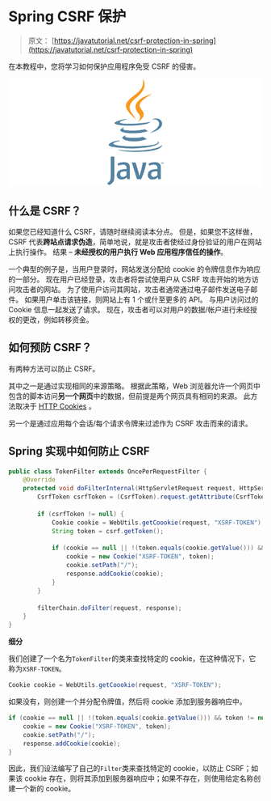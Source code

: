 # Spring CSRF 保护

> 原文： [https://javatutorial.net/csrf-protection-in-spring](https://javatutorial.net/csrf-protection-in-spring)

在本教程中，您将学习如何保护应用程序免受 CSRF 的侵害。

![java-featured-image](img/e0db051dedc1179e7424b6d998a6a772.jpg)

## 什么是 CSRF？

如果您已经知道什么 CSRF，请随时继续阅读本分点。 但是，如果您不这样做，CSRF 代表**跨站点请求伪造**，简单地说，就是攻击者使经过身份验证的用户在网站上执行操作。 结果 –  **未经授权的用户执行 Web 应用程序信任的操作**。

一个典型的例子是，当用户登录时，网站发送分配给 cookie 的令牌信息作为响应的一部分。 现在用户已经登录，攻击者将尝试使用户从 CSRF 攻击开始的地方访问攻击者的网站。 为了使用户访问其网站，攻击者通常通过电子邮件发送电子邮件。 如果用户单击该链接，则网站上有 1 个或什至更多的 API。 与用户访问过的 Cookie 信息一起发送了请求。 现在，攻击者可以对用户的数据/帐户进行未经授权的更改，例如转移资金。

## 如何预防 CSRF？

有两种方法可以防止 CSRF。

其中之一是通过实现相同的来源策略。 根据此策略，Web 浏览器允许一个网页中包含的脚本访问**另一个网页**中的数据，但前提是两个网页具有相同的来源。 此方法取决于 [HTTP Cookies](https://en.wikipedia.org/wiki/HTTP_cookie) 。

另一个是通过应用每个会话/每个请求令牌来过滤作为 CSRF 攻击而来的请求。

## Spring 实现中如何防止 CSRF

```java
public class TokenFilter extends OncePerRequestFilter {
	@Override
	protected void doFilterInternal(HttpServletRequest request, HttpServletResponse response, FilterChain filterChain) throws ServletException, IOException {
		CsrfToken csrfToken = (CsrfToken).request.getAttribute(CsrfToken.class.getName());

		if (csrfToken != null) {
			Cookie cookie = WebUtils.getCoookie(request, "XSRF-TOKEN");
			String token = csrf.getToken();

			if (cookie == null || !(token.equals(cookie.getValue())) && token != null) {
				cookie = new Cookie("XSRF-TOKEN", token);
				cookie.setPath("/");
				response.addCookie(cookie);
			}
		}

		filterChain.doFilter(request, response);
	}
}
```

**细分**

我们创建了一个名为`TokenFilter`的类来查找特定的 cookie，在这种情况下，它称为`XSRF-TOKEN`。

```java
Cookie cookie = WebUtils.getCoookie(request, "XSRF-TOKEN");
```

如果没有，则创建一个并分配令牌值，然后将 cookie 添加到服务器响应中。

```java
if (cookie == null || !(token.equals(cookie.getValue())) && token != null) {
	cookie = new Cookie("XSRF-TOKEN", token);
	cookie.setPath("/");
	response.addCookie(cookie);
}
```

因此，我们设法编写了自己的`Filter`类来查找特定的 cookie，以防止 CSRF；如果该 cookie 存在，则将其添加到服务器响应中；如果不存在，则使用给定名称创建一个新的 cookie。